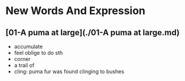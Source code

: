 # New Words And Expression

## [01-A puma at large](./01-A puma at large.md)

- accumulate
- feel oblige to do sth
- corner
- a trail of
- cling: puma fur was found clinging to bushes
